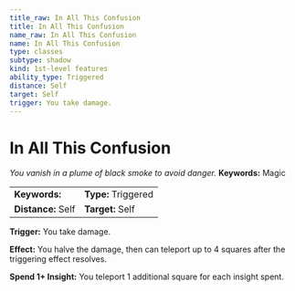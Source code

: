 ```yaml
---
title_raw: In All This Confusion
title: In All This Confusion
name_raw: In All This Confusion
name: In All This Confusion
type: classes
subtype: shadow
kind: 1st-level features
ability_type: Triggered
distance: Self
target: Self
trigger: You take damage.
---
```


# In All This Confusion

*You vanish in a plume of black smoke to avoid danger.* **Keywords:** Magic

|                    |                     |
| :----------------- | :------------------ |
| **Keywords:**      | **Type:** Triggered |
| **Distance:** Self | **Target:** Self    |

**Trigger:** You take damage.

**Effect:** You halve the damage, then can teleport up to 4 squares after the triggering effect resolves.

**Spend 1+ Insight:** You teleport 1 additional square for each insight spent.
